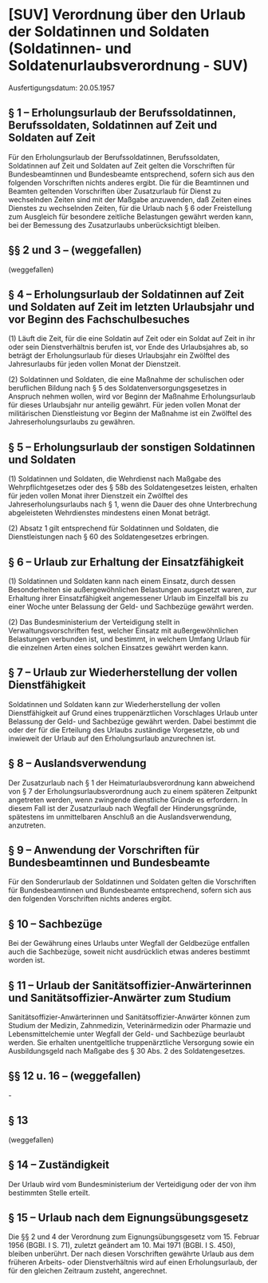 # [SUV] Verordnung über den Urlaub der Soldatinnen und Soldaten  (Soldatinnen- und Soldatenurlaubsverordnung - SUV)

Ausfertigungsdatum: 20.05.1957

 

## § 1 – Erholungsurlaub der Berufssoldatinnen, Berufssoldaten, Soldatinnen auf Zeit und Soldaten auf Zeit

Für den Erholungsurlaub der Berufssoldatinnen, Berufssoldaten, Soldatinnen auf Zeit und Soldaten auf Zeit gelten die Vorschriften für Bundesbeamtinnen und Bundesbeamte entsprechend, sofern sich aus den folgenden Vorschriften nichts anderes ergibt. Die für die Beamtinnen und Beamten geltenden Vorschriften über Zusatzurlaub für Dienst zu wechselnden Zeiten sind mit der Maßgabe anzuwenden, daß Zeiten eines Dienstes zu wechselnden Zeiten, für die Urlaub nach § 6 oder Freistellung zum Ausgleich für besondere zeitliche Belastungen gewährt werden kann, bei der Bemessung des Zusatzurlaubs unberücksichtigt bleiben.


## §§ 2 und 3 – (weggefallen)

(weggefallen)


## § 4 – Erholungsurlaub der Soldatinnen auf Zeit und Soldaten auf Zeit im letzten Urlaubsjahr und vor Beginn des Fachschulbesuches

(1) Läuft die Zeit, für die eine Soldatin auf Zeit oder ein Soldat auf Zeit in ihr oder sein Dienstverhältnis berufen ist, vor Ende des Urlaubsjahres ab, so beträgt der Erholungsurlaub für dieses Urlaubsjahr ein Zwölftel des Jahresurlaubs für jeden vollen Monat der Dienstzeit.

(2) Soldatinnen und Soldaten, die eine Maßnahme der schulischen oder beruflichen Bildung nach § 5 des Soldatenversorgungsgesetzes in Anspruch nehmen wollen, wird vor Beginn der Maßnahme Erholungsurlaub für dieses Urlaubsjahr nur anteilig gewährt. Für jeden vollen Monat der militärischen Dienstleistung vor Beginn der Maßnahme ist ein Zwölftel des Jahreserholungsurlaubs zu gewähren.


## § 5 – Erholungsurlaub der sonstigen Soldatinnen und Soldaten

(1) Soldatinnen und Soldaten, die Wehrdienst nach Maßgabe des Wehrpflichtgesetzes oder des § 58b des Soldatengesetzes leisten, erhalten für jeden vollen Monat ihrer Dienstzeit ein Zwölftel des Jahreserholungsurlaubs nach § 1, wenn die Dauer des ohne Unterbrechung abgeleisteten Wehrdienstes mindestens einen Monat beträgt.

(2) Absatz 1 gilt entsprechend für Soldatinnen und Soldaten, die Dienstleistungen nach § 60 des Soldatengesetzes erbringen.


## § 6 – Urlaub zur Erhaltung der Einsatzfähigkeit

(1) Soldatinnen und Soldaten kann nach einem Einsatz, durch dessen Besonderheiten sie außergewöhnlichen Belastungen ausgesetzt waren, zur Erhaltung ihrer Einsatzfähigkeit angemessener Urlaub im Einzelfall bis zu einer Woche unter Belassung der Geld- und Sachbezüge gewährt werden.

(2) Das Bundesministerium der Verteidigung stellt in Verwaltungsvorschriften fest, welcher Einsatz mit außergewöhnlichen Belastungen verbunden ist, und bestimmt, in welchem Umfang Urlaub für die einzelnen Arten eines solchen Einsatzes gewährt werden kann.


## § 7 – Urlaub zur Wiederherstellung der vollen Dienstfähigkeit

Soldatinnen und Soldaten kann zur Wiederherstellung der vollen Dienstfähigkeit auf Grund eines truppenärztlichen Vorschlages Urlaub unter Belassung der Geld- und Sachbezüge gewährt werden. Dabei bestimmt die oder der für die Erteilung des Urlaubs zuständige Vorgesetzte, ob und inwieweit der Urlaub auf den Erholungsurlaub anzurechnen ist.


## § 8 – Auslandsverwendung

Der Zusatzurlaub nach § 1 der Heimaturlaubsverordnung kann abweichend von § 7 der Erholungsurlaubsverordnung auch zu einem späteren Zeitpunkt angetreten werden, wenn zwingende dienstliche Gründe es erfordern. In diesem Fall ist der Zusatzurlaub nach Wegfall der Hinderungsgründe, spätestens im unmittelbaren Anschluß an die Auslandsverwendung, anzutreten.


## § 9 – Anwendung der Vorschriften für Bundesbeamtinnen und Bundesbeamte

Für den Sonderurlaub der Soldatinnen und Soldaten gelten die Vorschriften für Bundesbeamtinnen und Bundesbeamte entsprechend, sofern sich aus den folgenden Vorschriften nichts anderes ergibt.


## § 10 – Sachbezüge

Bei der Gewährung eines Urlaubs unter Wegfall der Geldbezüge entfallen auch die Sachbezüge, soweit nicht ausdrücklich etwas anderes bestimmt worden ist.


## § 11 – Urlaub der Sanitätsoffizier-Anwärterinnen und Sanitätsoffizier-Anwärter zum Studium

Sanitätsoffizier-Anwärterinnen und Sanitätsoffizier-Anwärter können zum Studium der Medizin, Zahnmedizin, Veterinärmedizin oder Pharmazie und Lebensmittelchemie unter Wegfall der Geld- und Sachbezüge beurlaubt werden. Sie erhalten unentgeltliche truppenärztliche Versorgung sowie ein Ausbildungsgeld nach Maßgabe des § 30 Abs. 2 des Soldatengesetzes.


## §§ 12 u. 16 – (weggefallen)

\-


## § 13

(weggefallen)


## § 14 – Zuständigkeit

Der Urlaub wird vom Bundesministerium der Verteidigung oder der von ihm bestimmten Stelle erteilt.


## § 15 – Urlaub nach dem Eignungsübungsgesetz

Die §§ 2 und 4 der Verordnung zum Eignungsübungsgesetz vom 15. Februar 1956 (BGBl. I S. 71), zuletzt geändert am 10. Mai 1971 (BGBl. I S. 450), bleiben unberührt. Der nach diesen Vorschriften gewährte Urlaub aus dem früheren Arbeits- oder Dienstverhältnis wird auf einen Erholungsurlaub, der für den gleichen Zeitraum zusteht, angerechnet.
